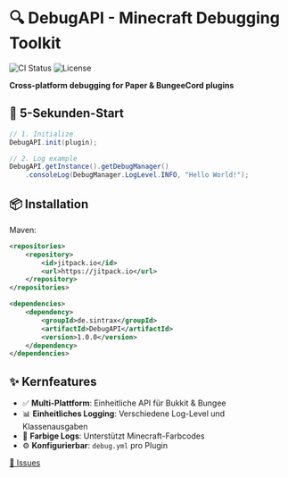 # 🔍 DebugAPI - Minecraft Debugging Toolkit
![CI Status](https://github.com/bySintrax/DebugAPI/actions/workflows/ci.yml/badge.svg)
![License](https://img.shields.io/badge/License-Apache_2.0-blue.svg)

**Cross-platform debugging for Paper & BungeeCord plugins**

## 🚀 5-Sekunden-Start
```java
// 1. Initialize
DebugAPI.init(plugin);

// 2. Log example
DebugAPI.getInstance().getDebugManager()
    .consoleLog(DebugManager.LogLevel.INFO, "Hello World!");
```

## 📦 Installation
Maven:
```xml
<repositories>
    <repository>
        <id>jitpack.io</id>
        <url>https://jitpack.io</url>
    </repository>
</repositories>

<dependencies>
    <dependency>
        <groupId>de.sintrax</groupId>
        <artifactId>DebugAPI</artifactId>
        <version>1.0.0</version>
    </dependency>
</dependencies>
```

## ✨ Kernfeatures
- ✅ **Multi-Plattform**: Einheitliche API für Bukkit & Bungee
- 📊 **Einheitliches Logging**: Verschiedene Log-Level und Klassenausgaben
- 🎨 **Farbige Logs**: Unterstützt Minecraft-Farbcodes
- ⚙️ **Konfigurierbar**: `debug.yml` pro Plugin

[🐛 Issues](/DebugAPI/blob/master/ISSUE_TEMPLATES/bug_report.md)